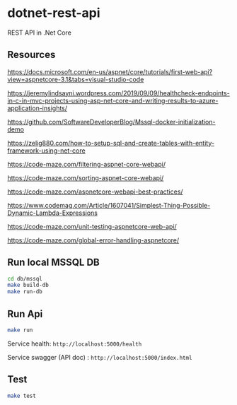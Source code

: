 # dotnet-rest-api

REST API in .Net Core 

## Resources

https://docs.microsoft.com/en-us/aspnet/core/tutorials/first-web-api?view=aspnetcore-3.1&tabs=visual-studio-code

https://jeremylindsayni.wordpress.com/2019/09/09/healthcheck-endpoints-in-c-in-mvc-projects-using-asp-net-core-and-writing-results-to-azure-application-insights/

https://github.com/SoftwareDeveloperBlog/Mssql-docker-initialization-demo

https://zelig880.com/how-to-setup-sql-and-create-tables-with-entity-framework-using-net-core

https://code-maze.com/filtering-aspnet-core-webapi/

https://code-maze.com/sorting-aspnet-core-webapi/

https://code-maze.com/aspnetcore-webapi-best-practices/

https://www.codemag.com/Article/1607041/Simplest-Thing-Possible-Dynamic-Lambda-Expressions

https://code-maze.com/unit-testing-aspnetcore-web-api/

https://code-maze.com/global-error-handling-aspnetcore/

## Run local MSSQL DB

``` bash
cd db/mssql
make build-db
make run-db
```

## Run Api

``` bash
make run
```

Service health: `http://localhost:5000/health`

Service swagger (API doc) : `http://localhost:5000/index.html`

## Test

``` bash
make test
```